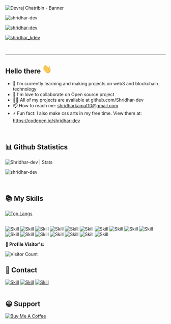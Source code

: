 ![Devraj Chatribin - Banner](https://ipfs.infura.io/ipfs/QmcDyoqrQZunofRjL1xHKrM9RdYAYzYBBWCh5Ev8toTMWk)




<p align="left"> <img src="https://komarev.com/ghpvc/?username=shridhar-dev&label=Profile%20views&color=0e75b6&style=flat" alt="shridhar-dev" /> </p>

<p align="left"> <a href="https://github.com/ryo-ma/github-profile-trophy"><img src="https://github-profile-trophy.vercel.app/?username=shridhar-dev" alt="shridhar-dev" /></a> </p>

<p align="left"> <a href="https://twitter.com/shridhar_kdev" target="blank"><img src="https://img.shields.io/twitter/follow/shridhar_kdev?logo=twitter&style=for-the-badge" alt="shridhar_kdev" /></a> </p>

<br />
<hr />

<h2> Hello there 
<img src="https://raw.githubusercontent.com/ABSphreak/ABSphreak/master/gifs/Hi.gif" width="30px"></h2>

- 🔭 I’m currently learning and making projects on web3 and blockchain technology
- 🤝 I'm love to collaborate on Open source project
- 👨‍💻 All of my projects are available at github.com/Shridhar-dev
- 📫 How to reach me: <a href="mailto:shridharkamat10@gmail.com">shridharkamat10@gmail.com</a>
- ⚡ Fun fact: I also make css arts in my free time. View them at: https://codepen.io/shridhar-dev 
<br>

## 📊 Github Statistics

<p align="left"> <img src="https://github-readme-stats.vercel.app/api?username=Shridhar-dev&show_icons=true&theme=algolia" alt="Shridhar-dev | Stats" />
<p align="left"> <img src="https://github-readme-streak-stats.herokuapp.com/?user=shridhar-dev&show_icons=true&theme=algolia" alt="shridhar-dev" /></p>
<br>


## 📚 My Skills

[![Top Langs](https://github-readme-stats.vercel.app/api/top-langs/?username=Shridhar-dev&layout=compact&show_icons=true&theme=algolia)](https://github.com/Shridhar-dev)
<br>
<br>

![Skill](https://img.shields.io/badge/HTML5-E34F26?style=for-the-badge&logo=html5&logoColor=white)
![Skill](https://img.shields.io/badge/CSS3-1572B6?style=for-the-badge&logo=css3&logoColor=white)
![Skill](https://img.shields.io/badge/JavaScript-323330?style=for-the-badge&logo=javascript&logoColor=F7DF1E)
![Skill](https://img.shields.io/badge/Node.js-43853D?style=for-the-badge&logo=node.js&logoColor=white)
![Skill](https://img.shields.io/badge/npm-CB3837?style=for-the-badge&logo=npm&logoColor=white)
![Skill](https://img.shields.io/badge/Yarn-2C8EBB?style=for-the-badge&logo=yarn&logoColor=white)
![Skill](https://img.shields.io/badge/React-20232A?style=for-the-badge&logo=react&logoColor=61DAFB)
![Skill](https://img.shields.io/badge/Tailwind_CSS-38B2AC?style=for-the-badge&logo=tailwind-css&logoColor=white)
![Skill](https://img.shields.io/badge/Bootstrap-563D7C?style=for-the-badge&logo=bootstrap&logoColor=white)
![Skill](https://img.shields.io/badge/Material--UI-0081CB?style=for-the-badge&logo=material-ui&logoColor=white)
![Skill](https://img.shields.io/badge/React_Router-CA4245?style=for-the-badge&logo=react-router&logoColor=white)
![Skill](https://img.shields.io/badge/Netlify-00C7B7?style=for-the-badge&logo=netlify&logoColor=white)
![Skill](https://img.shields.io/badge/firebase-ffca28?style=for-the-badge&logo=firebase&logoColor=white)
![Skill](https://img.shields.io/badge/Git-F05032?style=for-the-badge&logo=git&logoColor=white)
![Skill](https://img.shields.io/badge/next.js-000000?style=for-the-badge&logo=next.js&logoColor=white)
![Skill](https://img.shields.io/badge/Visual_Studio_Code-0078D4?style=for-the-badge&logo=visual%20studio%20code&logoColor=white)
![Skill](https://img.shields.io/badge/Microsoft_Office-D83B01?style=for-the-badge&logo=microsoft-office&logoColor=white)
<br>


 
**👀 Profile Visitor's:**

![Visitor Count](https://profile-counter.glitch.me/{Shridhar-dev}/count.svg)
<br>

## 🤝 Contact

[![Skill](https://img.shields.io/badge/LinkedIn-0077B5?style=for-the-badge&logo=linkedin&logoColor=white)](https://www.linkedin.com/in/shridhar-kamat-1015a41bb/)
[![Skill](https://img.shields.io/badge/Twitter-1DA1F2?style=for-the-badge&logo=twitter&logoColor=white)](https://twitter.com/shridhar_kdev)
[![Skill](https://img.shields.io/badge/GitHub-100000?style=for-the-badge&logo=github&logoColor=white)](https://github.com/Shridhar-dev)
<br>
<br>

## 😀 Support

<a href="https://www.buymeacoffee.com/shridharkamat" target="_blank"><img src="https://cdn.buymeacoffee.com/buttons/v2/default-yellow.png" alt="Buy Me A Coffee" style="width:20%"></a>
